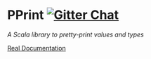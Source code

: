 PPrint [![Gitter Chat][gitter-badge]][gitter-link]
===============================================================================================

[travis-badge]: https://travis-ci.org/lihaoyi/PPrint.svg
[travis-link]: https://travis-ci.org/lihaoyi/PPrint

[gitter-badge]: https://badges.gitter.im/Join%20Chat.svg
[gitter-link]: https://gitter.im/lihaoyi/PPrint?utm_source=badge&utm_medium=badge&utm_campaign=pr-badge&utm_content=badge

*A Scala library to pretty-print values and types*

[Real Documentation](https://com-lihaoyi.github.io/PPrint/)


